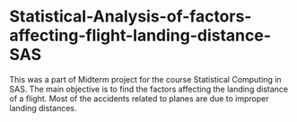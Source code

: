 # Statistical-Analysis-of-factors-affecting-flight-landing-distance-SAS
This was a part of Midterm project for the course Statistical Computing in SAS. The main objective is to find the factors affecting the  landing distance of a flight. Most of the accidents related to planes are due to improper landing distances.
